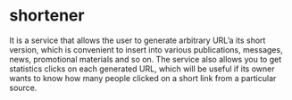 # shortener
It is a service that allows the user to generate arbitrary URL’a its short version, which is convenient to insert into various publications, messages, news, promotional materials and so on. The service also allows you to get statistics clicks on each generated URL, which will be useful if its owner wants to know how many people clicked on a short link from a particular source.
